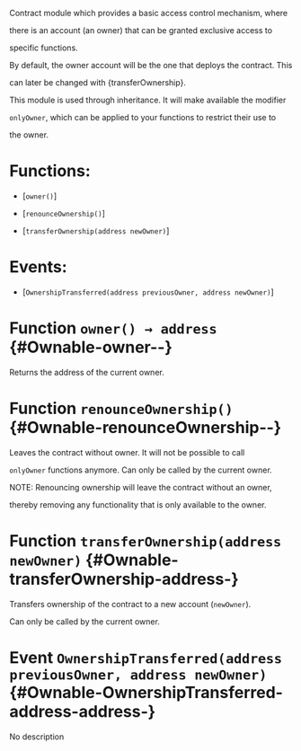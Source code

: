 Contract module which provides a basic access control mechanism, where

there is an account (an owner) that can be granted exclusive access to

specific functions.

By default, the owner account will be the one that deploys the contract. This

can later be changed with {transferOwnership}.

This module is used through inheritance. It will make available the modifier

`onlyOwner`, which can be applied to your functions to restrict their use to

the owner.

# Functions:

- [`owner()`]

- [`renounceOwnership()`]

- [`transferOwnership(address newOwner)`]

# Events:

- [`OwnershipTransferred(address previousOwner, address newOwner)`]

# Function `owner() → address` {#Ownable-owner--}

Returns the address of the current owner.

# Function `renounceOwnership()` {#Ownable-renounceOwnership--}

Leaves the contract without owner. It will not be possible to call

`onlyOwner` functions anymore. Can only be called by the current owner.

NOTE: Renouncing ownership will leave the contract without an owner,

thereby removing any functionality that is only available to the owner.

# Function `transferOwnership(address newOwner)` {#Ownable-transferOwnership-address-}

Transfers ownership of the contract to a new account (`newOwner`).

Can only be called by the current owner.

# Event `OwnershipTransferred(address previousOwner, address newOwner)` {#Ownable-OwnershipTransferred-address-address-}

No description

